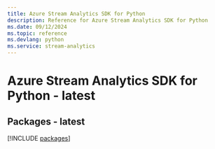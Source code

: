 ```yaml
---
title: Azure Stream Analytics SDK for Python
description: Reference for Azure Stream Analytics SDK for Python
ms.date: 09/12/2024
ms.topic: reference
ms.devlang: python
ms.service: stream-analytics
---
```

# Azure Stream Analytics SDK for Python - latest
## Packages - latest
[!INCLUDE [packages](stream-analytics-index.md)]